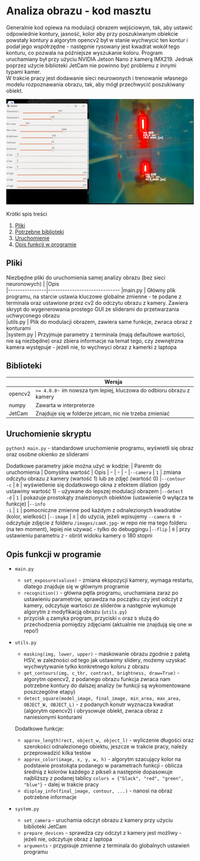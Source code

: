 # Analiza obrazu - kod masztu

Generalnie kod opiewa na modulacji obrazem wejściowym, tak, aby ustawić odpowiednie kontury, jasność, kolor aby przy poszukiwanym obiekcie powstały kontury a algorytm opencv2 był w stanie wychwycić ten kontur i podał jego współrzędne - następnie rysowany jest kwadrat wokół tego konturu, co pozwala na późniejsze wyszukanie koloru. Program uruchamiany był przy użyciu NVIDIA Jetson Nano z kamerą IMX219. Jednak poprzez użycie biblioteki JetCam nie powinno być problemu z innymi typami kamer. <br>
W trakcie pracy jest dodawanie sieci neurowonych i trenowanie własnego modelu rozpoznawania obrazu, tak, aby mógł przechwycić poszukiwany obiekt.

![Zrzut ekranu działającego programu](https://github.com/zarool/analiza_obrazu_pk/blob/main/dokumentacja/new-cam-out.png?raw=true)


Krótki spis treści
1. [ Pliki ](#files)  
2. [Potrzebne biblioteki](#dependencies)
3. [ Uruchomienie ](#usage)
4. [Opis funkcji w programie](#functions)

<a name="files"></a>
## Pliki
Niezbędne pliki do uruchomienia samej analizy obrazu (bez sieci neuronowych)
|                |Opis                          
|----------------|------------------------------
|main.py				 | Główny plik programu, na starcie ustawia kluczowe globalne zmienne - te podane z terminala oraz ustawione przez cv2 do odczytu obrazu z kamery. Zawiera skrypt do wygenerowania prostego GUI ze sliderami do przetwarzania uchwyconego obrazu          
|utils.py        | Plik do modulacji obrazem, zawiera same funkcje, zwraca obraz z konturami            
|system.py       | Przyjmuje parametry z terminala (mają defaultowe wartości, nie są niezbędne) oraz zbiera informacje na temat tego, czy zewnętrzna kamera występuje - jeżeli nie, to wychwyci obraz z kamerki z laptopa

<a name="dependencies"></a>
## Biblioteki
|                |Wersja                          
|----------------|------------------------------
|opencv2				 | `>= 4.0.0`- im nowsza tym lepiej, kluczowa do odbioru obrazu z kamery           
|numpy        	 |	Zawarta w interpreterze           
|JetCam          | Znajduje się w folderze jetcam, nic nie trzeba zmieniać


<a name="usage"></a>
## Uruchomienie skryptu

`python3 main.py` - standardowe uruchomienie programu, wyświetli się obraz oraz osobne okienko ze sliderami

Dodatkowe parametry jakie można użyć w kodzie:
| Paremtr do uruchomienia | Domyślna wartość | Opis
| - | - | -
|`--camera` | `1` | zmiana odczytu obrazu z kamery (wartość 1) lub ze zdjęć (wartość 0)
|`--contour` <br> `-c` | `0` | wyświetlenie się dodatkowego okna z efektem dilation (gdy ustawimy wartość 1) - używane do lepszej modulacji obrazem
|`--detect` <br> `-d` | `1` | pokazuje prostokąty znalezionych obiektów (ustawienie 0 wyłącza te funkcje)
|`--info` <br> `-i` | `1` | pomocniczne zmienne pod każdym z odnalezionych kwadratów (kolor, wielkość)
|`--image` | `X` | do użycia, jeżeli wpisujemy `--camera 0 ` - odczytuje zdjęcie z folderu `/images/camX.jpg`- w repo nie ma tego folderu (na ten moment), lepiej nie używać - tylko do debuggingu 
|`--flip` | `0` | przy ustawieniu parametru `2` - obrót widoku kamery o 180 stopni

<a name="functions"></a>
## Opis funkcji w programie

- `main.py`
	* `set_exposure(valuse)` - zmiana ekspozycji kamery, wymaga restartu, dlatego znajduje się w głównym programie
	* `recognition()` - główna pętla programu, uruchamiana zaraz po ustawieniu parametrów, sprawdza na początku czy jest odczyt z kamery, odczytuje wartości ze sliderów a następnie wykonuje algorytm z modyfikacją obrazu (`utils.py`)
	* przycisk `q` zamyka program, przyciski `n` oraz `b` służą do przechodzenia pomiędzy zdjęciami (aktualnie nie znajdują się one w repo!)
-  `utils.py`
	* `masking(img, lower, upper)` - maskowanie obrazu zgodnie z paletą HSV, w zależności od tego jak ustawimy slidery, możemy uzyskać wychwytywanie tylko konkretnego koloru z obrazu
	* `get_contours(img, c_thr, contrast, brightness, draw=True)` - algorytm opencv2, z podanego obrazu funkcja zwraca nam potrzebne kontury do dalszej analizy (w funkcji są wykomentowane poszczególne etapy)
	* `detect_square(model_image, final_image, min_area, max_area, OBJECT_W, OBJECT_L)` - z podanych konutr wyznacza kwadrat (algorytm opencv2) i obrysowuje obiekt, zwraca obraz z naniesionymi konturami
	
	Dodatkowe funkcje:
	* `approx_length(rect, object_w, object_l)` - wyliczenie długości oraz szerokości odnalezionego obiektu, jeszcze w trakcie pracy, należy przeprowadzić kilka testów
	* `approx_color(image, x, y, w, h)` - algorytm szacujący kolor na podstawie prostokąta podanego w parametrach funkcji - oblicza średnią z kolorów każdego z pikseli a następnie dopasowuje najbliższy z podanej tablicy `colors = {"black", "red", "green", "blue"}` - dalej w trakcie pracy 
	* `display_info(final_image, contour, ...)` - nanosi na obraz potrzebne informacje

- `system.py`
	* `set_camera` - uruchamia odczyt obrazu z kamery przy użyciu biblioteki JetCam
	* `prepare_devices` - sprawdza czy odczyt z kamery jest możliwy - jeżeli nie, odczytuje obraz z laptopa
	* `arguments` - przypisuje zmienne z terminala do globalnych ustawień programu
